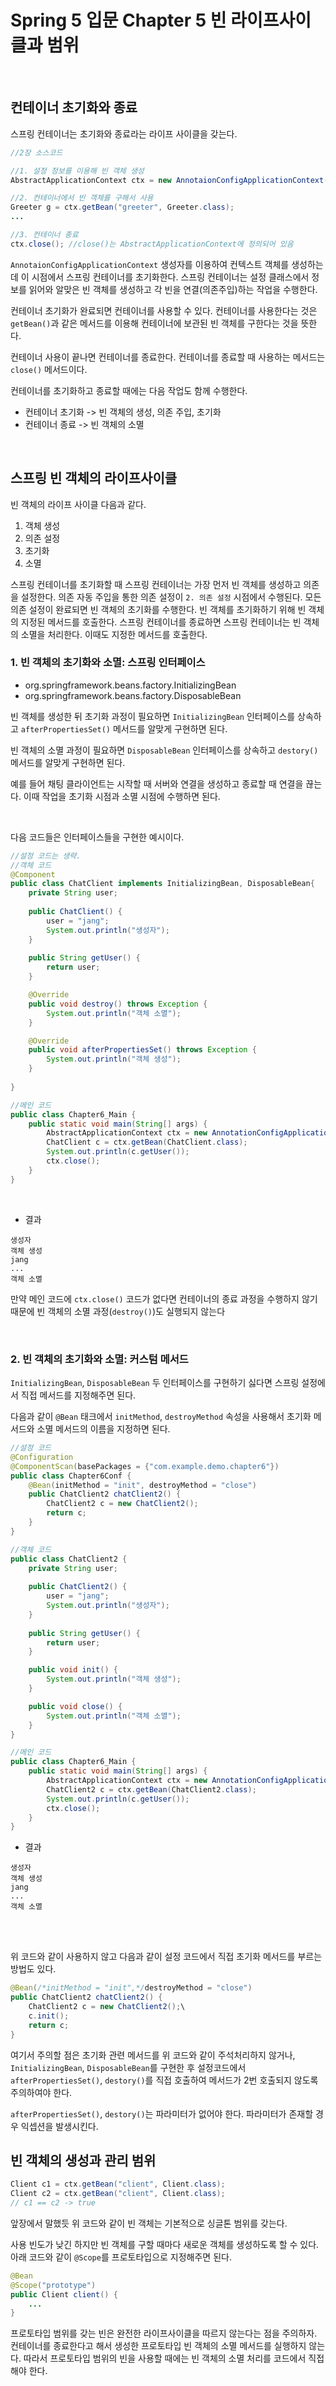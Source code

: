 # Spring 5 입문 Chapter 5 빈 라이프사이클과 범위

<br>

## 컨테이너 초기화와 종료
스프링 컨테이너는 초기화와 종료라는 라이프 사이클을 갖는다.

```java
//2장 소스코드

//1. 설정 정보를 이용해 빈 객체 생성
AbstractApplicationContext ctx = new AnnotaionConfigApplicationContext(AppContext.class);

//2. 컨테이너에서 빈 객체를 구해서 사용
Greeter g = ctx.getBean("greeter", Greeter.class);
...

//3. 컨테이너 종료
ctx.close(); //close()는 AbstractApplicationContext에 정의되어 있음
```

`AnnotaionConfigApplicationContext` 생성자를 이용하여 컨텍스트 객체를 생성하는데 이 시점에서 스프링 컨테이너를 초기화한다. 스프링 컨테이너는 설정 클래스에서 정보를 읽어와 알맞은 빈 객체를 생성하고 각 빈을 연결(의존주입)하는 작업을 수행한다.

컨테이너 초기화가 완료되면 컨테이너를 사용할 수 있다. 컨테이너를 사용한다는 것은 `getBean()`과 같은 메서드를 이용해 컨테이너에 보관된 빈 객체를 구한다는 것을 뜻한다.

컨테이너 사용이 끝나면 컨테이너를 종료한다. 컨테이너를 종료할 때 사용하는 메서드는 `close()` 메서드이다.

컨테이너를 초기화하고 종료할 때에는 다음 작업도 함께 수행한다.
* 컨테이너 초기화 -> 빈 객체의 생성, 의존 주입, 초기화
* 컨테이너 종료 -> 빈 객체의 소멸

<br>

## 스프링 빈 객체의 라이프사이클

빈 객체의 라이프 사이클 다음과 같다.
1. 객체 생성
2. 의존 설정
3. 초기화
4. 소멸

스프링 컨테이너를 초기화할 때 스프링 컨테이너는 가장 먼저 빈 객체를 생성하고 의존을 설정한다. 의존 자동 주입을 통한 의존 설정이 `2. 의존 설정` 시점에서 수행된다. 모든 의존 설정이 완료되면 빈 객체의 초기화를 수행한다. 빈 객체를 초기화하기 위해 빈 객체의 지정된 메서드를 호출한다. 스프링 컨테이너를 종료하면 스프링 컨테이너는 빈 객체의 소멸을 처리한다. 이때도 지정한 메서드를 호출한다.

### 1. 빈 객체의 초기화와 소멸: 스프링 인터페이스

* org.springframework.beans.factory.InitializingBean
* org.springframework.beans.factory.DisposableBean

빈 객체를 생성한 뒤 초기화 과정이 필요하면 `InitializingBean` 인터페이스를 상속하고 `afterPropertiesSet()` 메서드를 알맞게 구현하면 된다.

빈 객체의 소멸 과정이 필요하면 `DisposableBean` 인터페이스를 상속하고 `destory()` 메서드를 알맞게 구현하면 된다.

예를 들어 채팅 클라이언트는 시작할 때 서버와 연결을 생성하고 종료할 때 연결을 끊는다. 이때 작업을 초기화 시점과 소멸 시점에 수행하면 된다.

<br>

다음 코드들은 인터페이스들을 구현한 예시이다.
```java
//설정 코드는 생략.
//객체 코드
@Component
public class ChatClient implements InitializingBean, DisposableBean{
	private String user;
	
	public ChatClient() {
		user = "jang"; 
		System.out.println("생성자");
	}
	
    public String getUser() {
		return user;
	}

	@Override
	public void destroy() throws Exception {
		System.out.println("객체 소멸");
	}

	@Override
	public void afterPropertiesSet() throws Exception {
		System.out.println("객체 생성");
	}
	
}
```

```java
//메인 코드
public class Chapter6_Main {
	public static void main(String[] args) {
		AbstractApplicationContext ctx = new AnnotationConfigApplicationContext(Chapter6Conf.class);
		ChatClient c = ctx.getBean(ChatClient.class);
        System.out.println(c.getUser());
		ctx.close();
	}
}
```
<br>

* 결과
```
생성자
객체 생성
jang
...
객체 소멸
```

만약 메인 코드에 `ctx.close()` 코드가 없다면 컨테이너의 종료 과정을 수행하지 않기 때문에 빈 객체의 소멸 과정(`destroy()`)도 실행되지 않는다

<br>

### 2. 빈 객체의 초기화와 소멸: 커스텀 메서드

`InitializingBean`, `DisposableBean` 두 인터페이스를 구현하기 싫다면 스프링 설정에서 직접 메서드를 지정해주면 된다. 

다음과 같이 `@Bean` 태크에서 `initMethod`, `destroyMethod` 속성을 사용해서 초기화 메서드와 소멸 메서드의 이름을 지정하면 된다.

```java
//설정 코드
@Configuration
@ComponentScan(basePackages = {"com.example.demo.chapter6"})
public class Chapter6Conf {
	@Bean(initMethod = "init", destroyMethod = "close")
	public ChatClient2 chatClient2() {
		ChatClient2 c = new ChatClient2();
		return c;
	}
}
```


```java
//객체 코드
public class ChatClient2 {
	private String user;
	
	public ChatClient2() {
		user = "jang"; 
		System.out.println("생성자");
	}
	
	public String getUser() {
		return user;
	}

	public void init() {
		System.out.println("객체 생성");
	}

	public void close() {
		System.out.println("객체 소멸");
	}
}
```

```java
//메인 코드
public class Chapter6_Main {
	public static void main(String[] args) {
		AbstractApplicationContext ctx = new AnnotationConfigApplicationContext(Chapter6Conf.class);
		ChatClient2 c = ctx.getBean(ChatClient2.class);
		System.out.println(c.getUser());
		ctx.close();
	}
}
```

* 결과
```
생성자
객체 생성
jang
...
객체 소멸
```

<br><br>

위 코드와 같이 사용하지 않고 다음과 같이 설정 코드에서 직접 초기화 메서드를 부르는 방법도 있다.
```java
@Bean(/*initMethod = "init",*/destroyMethod = "close")
public ChatClient2 chatClient2() {
	ChatClient2 c = new ChatClient2();\
    c.init();
	return c;
}
```

여기서 주의할 점은 초기화 관련 메서드를 위 코드와 같이 주석처리하지 않거나, `InitializingBean`, `DisposableBean`를 구현한 후 설정코드에서 `afterPropertiesSet()`, `destory()`를 직접 호출하여 메서드가 2번 호출되지 않도록 주의하여야 한다.

`afterPropertiesSet()`, `destory()`는 파라미터가 없어야 한다. 파라미터가 존재할 경우 익셉션을 발생시킨다.

## 빈 객체의 생성과 관리 범위

```java
Client c1 = ctx.getBean("client", Client.class);
Client c2 = ctx.getBean("client", Client.class);
// c1 == c2 -> true
```
앞장에서 말했듯 위 코드와 같이 빈 객체는 기본적으로 싱글톤 범위를 갖는다.

사용 빈도가 낮긴 하지만 빈 객체를 구할 때마다 새로운 객체를 생성하도록 할 수 있다. 아래 코드와 같이 `@Scope`를 프로토타입으로 지정해주면 된다.
```java
@Bean
@Scope("prototype")
public Client client() {
    ...
}
```

프로토타입 범위를 갖는 빈은 완전한 라이프사이클을 따르지 않는다는 점을 주의하자. 컨테이너를 종료한다고 해서 생성한 프로토타입 빈 객체의 소멸 메서드를 실행하지 않는다. 따라서 프로토타입 범위의 빈을 사용할 때에는 빈 객체의 소멸 처리를 코드에서 직접해야 한다.
